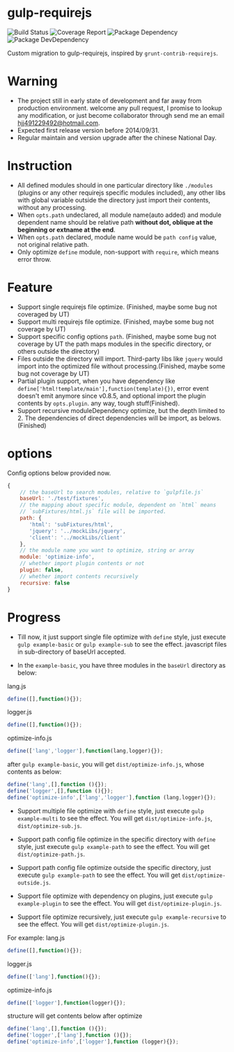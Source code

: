 gulp-requirejs
==============
![Build Status](https://img.shields.io/travis/bornkiller/gulp-requirejs/master.svg?style=flat)
![Coverage Report](http://img.shields.io/coveralls/bornkiller/gulp-requirejs.svg?style=flat)
![Package Dependency](https://david-dm.org/bornkiller/gulp-requirejs.svg?style=flat)
![Package DevDependency](https://david-dm.org/bornkiller/gulp-requirejs/dev-status.svg?style=flat)

Custom migration to gulp-requirejs, inspired by `grunt-contrib-requirejs`. 

# Warning
+ The project still in early state of development and far away from production environment.
  welcome any pull request, I promise to lookup any modification, or just become collaborator through
  send me an email hjj491229492@hotmail.com.
+ Expected first release version before 2014/09/31.
+ Regular maintain and version upgrade after the chinese National Day. 

# Instruction
+ All defined modules should in one particular directory like `./modules` (plugins or any other requirejs
  specific modules included), any other libs with global variable outside the directory just import their
  contents, without any processing.
+ When `opts.path` undeclared, all module name(auto added) and module dependent name should be relative 
  path **without dot, oblique at the beginning or extname at the end**. 
+ When `opts.path` declared, module name would be `path config` value, not original relative path. 
+ Only optimize `define` module, non-support with `require`, which means error throw.

# Feature
+ Support single requirejs file optimize. (Finished, maybe some bug not coveraged by UT)
+ Support multi requirejs file optimize. (Finished, maybe some bug not coverage by UT)
+ Support specific config options `path`. (Finished, maybe some bug not coverage by UT
  the path maps modules in the specific directory, or others outside the directory)
+ Files outside the directory will import. Third-party libs like `jquery` would import into the optimized
  file without processing.(Finished, maybe some bug not coverage by UT)
+ Partial plugin support, when you have dependency like `define['html!template/main'],function(template){})`,
  error event doesn't emit anymore since v0.8.5, and optional import the plugin contents by `opts.plugin`. 
  any way, tough stuff(Finished).
+ Support recursive moduleDependency optimize, but the depth limited to 2. The dependencies of direct 
  dependencies will be import, as belows.(Finished)

# options
Config options below provided now.
```javascript
{
    // the baseUrl to search modules, relative to `gulpfile.js`
    baseUrl: './test/fixtures',
    // the mapping about specific module, dependent on `html` means 
    // `subFixtures/html.js` file will be imported.
    path: {
       'html': 'subFixtures/html',
       'jquery': '../mockLibs/jquery',
       'client': '../mockLibs/client'
    },
    // the module name you want to optimize, string or array
    module: 'optimize-info',
    // whether import plugin contents or not
    plugin: false, 
    // whether import contents recursively
    recursive: false
}
```

# Progress
+ Till now, it just support single file optimize with `define` style, just execute `gulp example-basic`
  or `gulp example-sub` to see the effect. javascript files in sub-directory of baseUrl accepted.

+ In the `example-basic`, you have three modules in the `baseUrl` directory as below:

lang.js
```javascript
define([],function(){});
```
logger.js
```javascript
define([],function(){});
```
optimize-info.js
```javascript
define(['lang','logger'],function(lang,logger){});
```

after `gulp example-basic`, you will get `dist/optimize-info.js`, whose contents as below:
```javascript
define('lang',[],function (){});
define('logger',[],function (){});
define('optimize-info',['lang','logger'],function (lang,logger){});
```

+ Support multiple file optimize with `define` style, just execute `gulp example-multi`
  to see the effect. You will get `dist/optimize-info.js`, `dist/optimize-sub.js`.

+ Support path config file optimize in the specific directory with `define` style, just 
  execute `gulp example-path` to see the effect. You will get `dist/optimize-path.js`.

+ Support path config file optimize outside the specific directory, just execute 
  `gulp example-path` to see the effect. You will get `dist/optimize-outside.js`.

+ Support file optimize with dependency on plugins, just execute `gulp example-plugin` 
  to see the effect. You will get `dist/optimize-plugin.js`.

+ Support file optimize recursively, just execute `gulp example-recursive` to see the
  effect. You will get `dist/optimize-plugin.js`.

For example:
lang.js
```javascript
define([],function(){});
```
logger.js
```javascript
define(['lang'],function(){});
```
optimize-info.js
```javascript
define(['logger'],function(logger){});
```
structure will get contents below after optimize
```javascript
define('lang',[],function (){});
define('logger',['lang'],function (){});
define('optimize-info',['logger'],function (logger){});
```